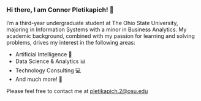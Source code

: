 ### Hi there, I am Connor Pletikapich! 👋

I’m a third-year undergraduate student at The Ohio State University, majoring in Information Systems with a minor in Business Analytics. My academic background, combined with my passion for learning and solving problems, drives my interest in the following areas:

- Artificial Intelligence 🤖  
- Data Science & Analytics 📊  
- Technology Consulting 💻  
- And much more! 🚀  

Please feel free to contact me at pletikapich.2@osu.edu
